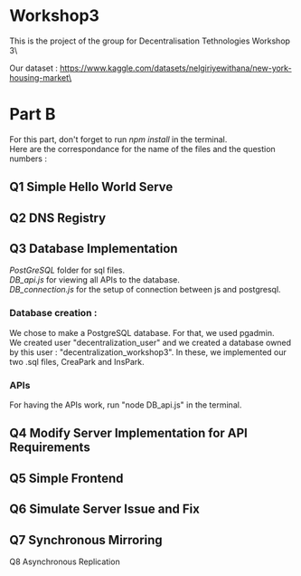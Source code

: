 # Workshop3
This is the project of the group for Decentralisation Tethnologies Workshop 3\

Our dataset :
https://www.kaggle.com/datasets/nelgiriyewithana/new-york-housing-market\




# Part B

For this part, don't forget to run *npm install* in the terminal.\
Here are the correspondance for the name of the files and the question numbers :

## Q1 Simple Hello World Serve

## Q2 DNS Registry

## Q3 Database Implementation
*PostGreSQL* folder for sql files.\
*DB_api.js* for viewing all APIs to the database.\
*DB_connection.js* for the setup of connection between js and postgresql.

### Database creation :

We chose to make a PostgreSQL database. For that, we used pgadmin.\
We created  user "decentralization_user" and we created a database owned by this user : "decentralization_workshop3".
In these, we implemented our two .sql files, CreaPark and InsPark.

### APIs

For having the APIs work, run "node DB_api.js" in the terminal.

## Q4 Modify Server Implementation for API Requirements

## Q5 Simple Frontend

## Q6 Simulate Server Issue and Fix

## Q7 Synchronous Mirroring

Q8 Asynchronous Replication
